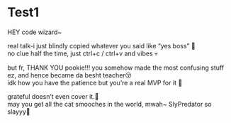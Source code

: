 # Test1
HEY code wizard~

real talk-i just blindly copied whatever you said like “yes boss” 💅  
no clue half the time, just ctrl+c / ctrl+v and vibes 💀  

but fr, THANK YOU pookie!!!
you somehow made the most confusing stuff ez, and hence became da besht teacher😚  
idk how you have the patience but you’re a real MVP for it 🫡

grateful doesn’t even cover it.🥹  
may you get all the cat smooches in the world, mwah~
SlyPredator so slayyy🥰